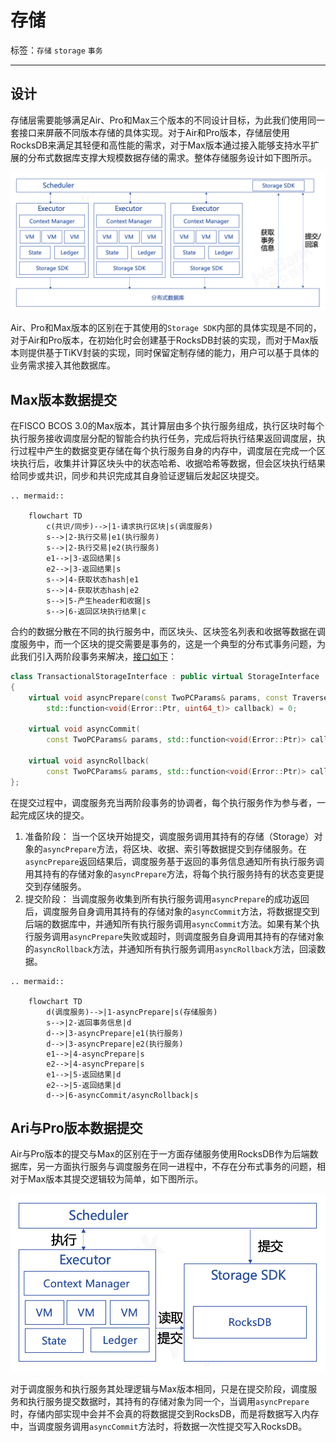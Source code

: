 # 存储

标签：``存储`` ``storage`` ``事务``

----------

## 设计

存储层需要能够满足Air、Pro和Max三个版本的不同设计目标，为此我们使用同一套接口来屏蔽不同版本存储的具体实现。对于Air和Pro版本，存储层使用RocksDB来满足其轻便和高性能的需求，对于Max版本通过接入能够支持水平扩展的分布式数据库支撑大规模数据存储的需求。整体存储服务设计如下图所示。

![](../../images/design/storage_design.png)

Air、Pro和Max版本的区别在于其使用的`Storage SDK`内部的具体实现是不同的，对于Air和Pro版本，在初始化时会创建基于RocksDB封装的实现，而对于Max版本则提供基于TiKV封装的实现，同时保留定制存储的能力，用户可以基于具体的业务需求接入其他数据库。

## Max版本数据提交

在FISCO BCOS 3.0的Max版本，其计算层由多个执行服务组成，执行区块时每个执行服务接收调度层分配的智能合约执行任务，完成后将执行结果返回调度层，执行过程中产生的数据变更存储在每个执行服务自身的内存中，调度层在完成一个区块执行后，收集并计算区块头中的状态哈希、收据哈希等数据，但会区块执行结果给同步或共识，同步和共识完成其自身验证逻辑后发起区块提交。

```eval_rst
.. mermaid::

    flowchart TD
        c(共识/同步)-->|1-请求执行区块|s(调度服务)
        s-->|2-执行交易|e1(执行服务)
        s-->|2-执行交易|e2(执行服务)
        e1-->|3-返回结果|s
        e2-->|3-返回结果|s
        s-->|4-获取状态hash|e1
        s-->|4-获取状态hash|e2
        s-->|5-产生header和收据|s
        s-->|6-返回区块执行结果|c

```

合约的数据分散在不同的执行服务中，而区块头、区块签名列表和收据等数据在调度服务中，而一个区块的提交需要是事务的，这是一个典型的分布式事务问题，为此我们引入两阶段事务来解决，[接口如下](https://github.com/FISCO-BCOS/bcos-framework/blob/main/interfaces/storage/StorageInterface.h#L104-L128)：

```cpp
class TransactionalStorageInterface : public virtual StorageInterface
{
    virtual void asyncPrepare(const TwoPCParams& params, const TraverseStorageInterface& storage,
        std::function<void(Error::Ptr, uint64_t)> callback) = 0;

    virtual void asyncCommit(
        const TwoPCParams& params, std::function<void(Error::Ptr)> callback) = 0;

    virtual void asyncRollback(
        const TwoPCParams& params, std::function<void(Error::Ptr)> callback) = 0;
};
```

在提交过程中，调度服务充当两阶段事务的协调者，每个执行服务作为参与者，一起完成区块的提交。

1. 准备阶段：
    当一个区块开始提交，调度服务调用其持有的存储（Storage）对象的`asyncPrepare`方法，将区块、收据、索引等数据提交到存储服务。在`asyncPrepare`返回结果后，调度服务基于返回的事务信息通知所有执行服务调用其持有的存储对象的`asyncPrepare`方法，将每个执行服务持有的状态变更提交到存储服务。
1. 提交阶段：
    当调度服务收集到所有执行服务调用`asyncPrepare`的成功返回后，调度服务自身调用其持有的存储对象的`asyncCommit`方法，将数据提交到后端的数据库中，并通知所有执行服务调用`asyncCommit`方法。如果有某个执行服务调用`asyncPrepare`失败或超时，则调度服务自身调用其持有的存储对象的`asyncRollback`方法，并通知所有执行服务调用`asyncRollback`方法，回滚数据。

```eval_rst
.. mermaid::

    flowchart TD
        d(调度服务)-->|1-asyncPrepare|s(存储服务)
        s-->|2-返回事务信息|d
        d-->|3-asyncPrepare|e1(执行服务)
        d-->|3-asyncPrepare|e2(执行服务)
        e1-->|4-asyncPrepare|s
        e2-->|4-asyncPrepare|s
        e1-->|5-返回结果|d
        e2-->|5-返回结果|d
        d-->|6-asyncCommit/asyncRollback|s

```

## Ari与Pro版本数据提交

Air与Pro版本的提交与Max的区别在于一方面存储服务使用RocksDB作为后端数据库，另一方面执行服务与调度服务在同一进程中，不存在分布式事务的问题，相对于Max版本其提交逻辑较为简单，如下图所示。

![](../../images/design/storage_design_air.png)

对于调度服务和执行服务其处理逻辑与Max版本相同，只是在提交阶段，调度服务和执行服务提交数据时，其持有的存储对象为同一个，当调用`asyncPrepare`时，存储内部实现中会并不会真的将数据提交到RocksDB，而是将数据写入内存中，当调度服务调用`asyncCommit`方法时，将数据一次性提交写入RocksDB。
